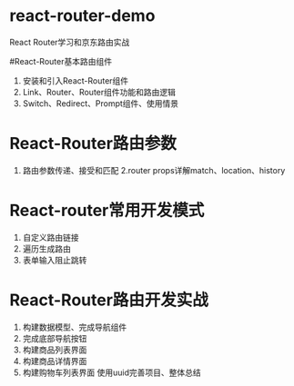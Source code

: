 # react-router-demo
React Router学习和京东路由实战

#React-Router基本路由组件

1. 安装和引入React-Router组件
2. Link、Router、Router组件功能和路由逻辑
3. Switch、Redirect、Prompt组件、使用情景

# React-Router路由参数

1. 路由参数传递、接受和匹配
2.router props详解match、location、history

# React-router常用开发模式

1. 自定义路由链接
2. 遍历生成路由
3. 表单输入阻止跳转

# React-Router路由开发实战

1. 构建数据模型、完成导航组件
2. 完成底部导航按钮
3. 构建商品列表界面
4. 构建商品详情界面
5. 构建购物车列表界面
使用uuid完善项目、整体总结

